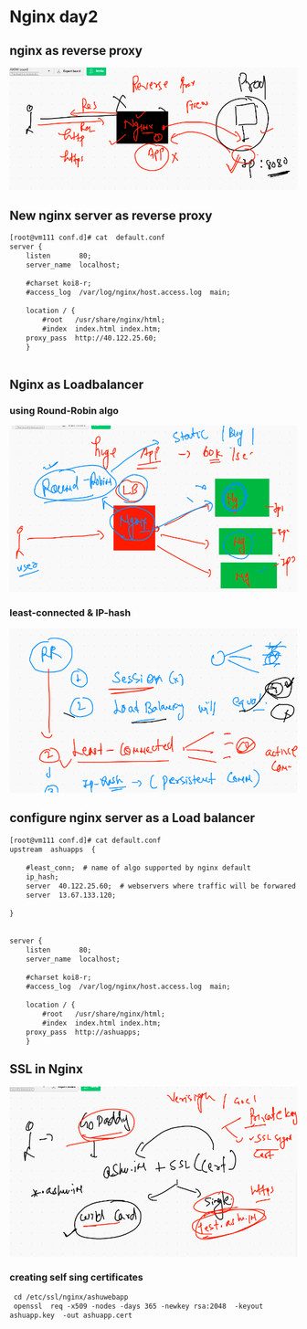 # Nginx day2

## nginx as reverse proxy 

<img src="rev.png">

## New nginx server as reverse proxy 

```
[root@vm111 conf.d]# cat  default.conf 
server {
    listen       80;
    server_name  localhost;

    #charset koi8-r;
    #access_log  /var/log/nginx/host.access.log  main;

    location / {
        #root   /usr/share/nginx/html;
        #index  index.html index.htm;
	proxy_pass  http://40.122.25.60;
    }


```

## Nginx as Loadbalancer 

### using Round-Robin algo 

<img src="rr.png">

### least-connected & IP-hash 

<img src="algolb.png">

## configure nginx server as a Load balancer 

```
[root@vm111 conf.d]# cat default.conf 
upstream  ashuapps  {

	#least_conn;  # name of algo supported by nginx default
	ip_hash;
	server  40.122.25.60;  # webservers where traffic will be forwared 
	server  13.67.133.120; 

}


server {
    listen       80;
    server_name  localhost;

    #charset koi8-r;
    #access_log  /var/log/nginx/host.access.log  main;

    location / {
        #root   /usr/share/nginx/html;
        #index  index.html index.htm;
	proxy_pass  http://ashuapps;
    }

```

## SSL in Nginx 

<img src="sslset.png">


### creating self sing certificates 

```
 cd /etc/ssl/nginx/ashuwebapp
 openssl  req -x509 -nodes -days 365 -newkey rsa:2048  -keyout  ashuapp.key  -out ashuapp.cert
 
 ```
 
